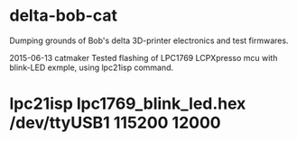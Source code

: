 # delta-bob-cat
Dumping grounds of Bob's delta 3D-printer electronics and test firmwares.

2015-06-13 catmaker
Tested flashing of LPC1769 LCPXpresso mcu with blink-LED exmple, using lpc21isp command.
  # lpc21isp lpc1769_blink_led.hex /dev/ttyUSB1 115200 12000
  
